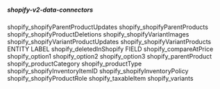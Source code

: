 ##### shopify-v2-data-connectors



shopify_shopifyParentProductUpdates
shopify_shopifyParentProducts
shopify_shopifyProductDeletions
shopify_shopifyVariantImages
shopify_shopifyVariantProductUpdates
shopify_shopifyVariantProducts
ENTITY LABEL
shopify_deletedInShopify
FIELD
shopify_compareAtPrice
shopify_option1
shopify_option2
shopify_option3
shopify_parentProduct
shopify_productCategory
shopify_productType
shopify_shopifyInventoryItemID
shopify_shopifyInventoryPolicy
shopify_shopifyProductRole
shopify_taxableItem
shopify_variants
